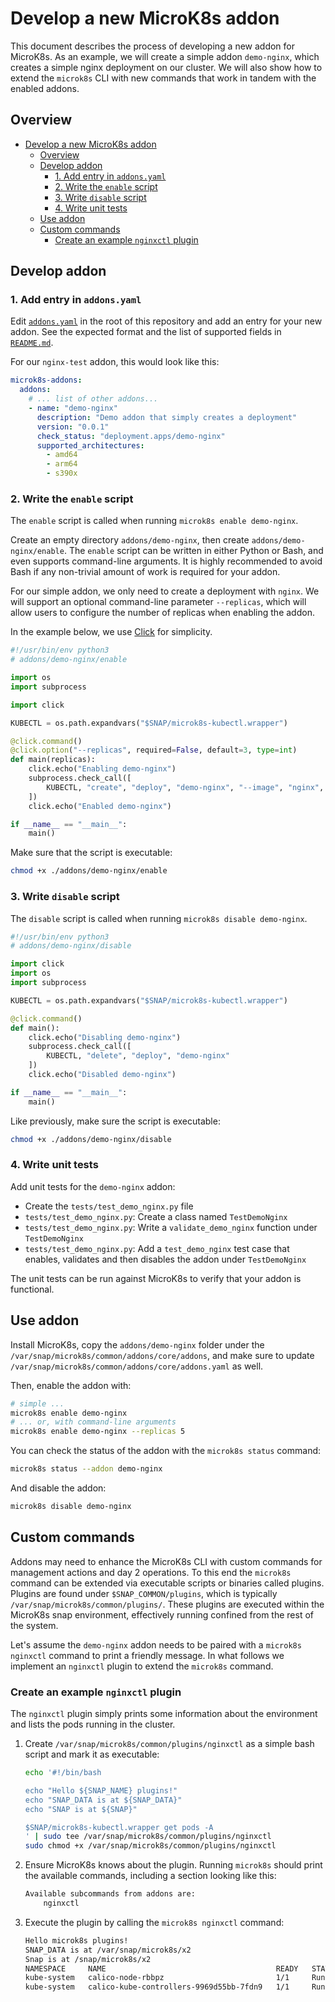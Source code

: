 # Develop a new MicroK8s addon

This document describes the process of developing a new addon for MicroK8s. As an example, we will create a simple addon `demo-nginx`, which creates a simple nginx deployment on our cluster. We will also show how to extend the `microk8s` CLI with new commands that work in tandem with the enabled addons.

## Overview

- [Develop a new MicroK8s addon](#develop-a-new-microk8s-addon)
  - [Overview](#overview)
  - [Develop addon](#develop-addon)
    - [1. Add entry in `addons.yaml`](#1-add-entry-in-addonsyaml)
    - [2. Write the `enable` script](#2-write-the-enable-script)
    - [3. Write `disable` script](#3-write-disable-script)
    - [4. Write unit tests](#4-write-unit-tests)
  - [Use addon](#use-addon)
  - [Custom commands](#custom-commands)
    - [Create an example `nginxctl` plugin](#create-an-example-nginxctl-plugin)

## Develop addon

### 1. Add entry in `addons.yaml`

Edit [`addons.yaml`](./addons.yaml) in the root of this repository and add an entry for your new addon. See the expected format and the list of supported fields in [`README.md`](./README.md).

For our `nginx-test` addon, this would look like this:

```yaml
microk8s-addons:
  addons:
    # ... list of other addons...
    - name: "demo-nginx"
      description: "Demo addon that simply creates a deployment"
      version: "0.0.1"
      check_status: "deployment.apps/demo-nginx"
      supported_architectures:
        - amd64
        - arm64
        - s390x
```

### 2. Write the `enable` script

The `enable` script is called when running `microk8s enable demo-nginx`.

Create an empty directory `addons/demo-nginx`, then create `addons/demo-nginx/enable`. The `enable` script can be written in either Python or Bash, and even supports command-line arguments. It is highly recommended to avoid Bash if any non-trivial amount of work is required for your addon.

For our simple addon, we only need to create a deployment with `nginx`. We will support an optional command-line parameter `--replicas`, which will allow users to configure the number of replicas when enabling the addon.

In the example below, we use [Click](https://click.palletsprojects.com/en/8.0.x/) for simplicity.

```python
#!/usr/bin/env python3
# addons/demo-nginx/enable

import os
import subprocess

import click

KUBECTL = os.path.expandvars("$SNAP/microk8s-kubectl.wrapper")

@click.command()
@click.option("--replicas", required=False, default=3, type=int)
def main(replicas):
    click.echo("Enabling demo-nginx")
    subprocess.check_call([
        KUBECTL, "create", "deploy", "demo-nginx", "--image", "nginx", "--replicas", str(replicas),
    ])
    click.echo("Enabled demo-nginx")

if __name__ == "__main__":
    main()
```

Make sure that the script is executable:

```bash
chmod +x ./addons/demo-nginx/enable
```

### 3. Write `disable` script

The `disable` script is called when running `microk8s disable demo-nginx`.

```python
#!/usr/bin/env python3
# addons/demo-nginx/disable

import click
import os
import subprocess

KUBECTL = os.path.expandvars("$SNAP/microk8s-kubectl.wrapper")

@click.command()
def main():
    click.echo("Disabling demo-nginx")
    subprocess.check_call([
        KUBECTL, "delete", "deploy", "demo-nginx"
    ])
    click.echo("Disabled demo-nginx")

if __name__ == "__main__":
    main()
```

Like previously, make sure the script is executable:

```bash
chmod +x ./addons/demo-nginx/disable
```

### 4. Write unit tests

Add unit tests for the `demo-nginx` addon:

- Create the `tests/test_demo_nginx.py` file
- `tests/test_demo_nginx.py`: Create a class named `TestDemoNginx`
- `tests/test_demo_nginx.py`: Write a `validate_demo_nginx` function under `TestDemoNginx`
- `tests/test_demo_nginx.py`: Add a `test_demo_nginx` test case that enables, validates and then disables the addon under `TestDemoNginx`

The unit tests can be run against MicroK8s to verify that your addon is functional.

## Use addon

Install MicroK8s, copy the `addons/demo-nginx` folder under the `/var/snap/microk8s/common/addons/core/addons`, and make sure to update `/var/snap/microk8s/common/addons/core/addons.yaml` as well.

Then, enable the addon with:

```bash
# simple ...
microk8s enable demo-nginx
# ... or, with command-line arguments
microk8s enable demo-nginx --replicas 5
```

You can check the status of the addon with the `microk8s status` command:

```bash
microk8s status --addon demo-nginx
```

And disable the addon:

```bash
microk8s disable demo-nginx
```

## Custom commands

Addons may need to enhance the MicroK8s CLI with custom commands for management actions and day 2 operations. To this end the `microk8s` command can be extended via executable scripts or binaries called plugins. Plugins are found under `$SNAP_COMMON/plugins`, which is typically `/var/snap/microk8s/common/plugins/`. These plugins are executed within the MicroK8s snap environment, effectively running confined from the rest of the system.

Let's assume the `demo-nginx` addon needs to be paired with a `microk8s nginxctl` command to print a friendly message. In what follows we implement an `nginxctl` plugin to extend the `microk8s` command.

### Create an example `nginxctl` plugin

The `nginxctl` plugin simply prints some information about the environment and lists the pods running in the cluster.

1.  Create `/var/snap/microk8s/common/plugins/nginxctl` as a simple bash script and mark it as executable:

    ```bash
    echo '#!/bin/bash

    echo "Hello ${SNAP_NAME} plugins!"
    echo "SNAP_DATA is at ${SNAP_DATA}"
    echo "SNAP is at ${SNAP}"

    $SNAP/microk8s-kubectl.wrapper get pods -A
    ' | sudo tee /var/snap/microk8s/common/plugins/nginxctl
    sudo chmod +x /var/snap/microk8s/common/plugins/nginxctl
    ```

2.  Ensure MicroK8s knows about the plugin. Running `microk8s` should print the available commands, including a section looking like this:

    ```bash
    Available subcommands from addons are:
        nginxctl
    ```

3.  Execute the plugin by calling the `microk8s nginxctl` command:

    ```bash
    Hello microk8s plugins!
    SNAP_DATA is at /var/snap/microk8s/x2
    Snap is at /snap/microk8s/x2
    NAMESPACE     NAME                                      READY   STATUS    RESTARTS   AGE
    kube-system   calico-node-rbbpz                         1/1     Running   0          16h
    kube-system   calico-kube-controllers-9969d55bb-7fdn9   1/1     Running   0          16h
    ```

